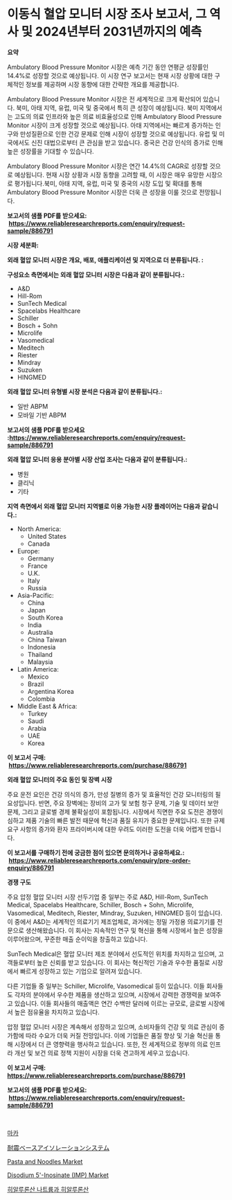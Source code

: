 <p><h1>이동식 혈압 모니터 시장 조사 보고서, 그 역사 및 2024년부터 2031년까지의 예측</h1></p><p><strong>요약</strong></p>
<p><p>Ambulatory Blood Pressure Monitor 시장은 예측 기간 동안 연평균 성장률인 14.4%로 성장할 것으로 예상됩니다. 이 시장 연구 보고서는 현재 시장 상황에 대한 구체적인 정보를 제공하며 시장 동향에 대한 간략한 개요를 제공합니다.</p><p>Ambulatory Blood Pressure Monitor 시장은 전 세계적으로 크게 확산되어 있습니다. 북미, 아태 지역, 유럽, 미국 및 중국에서 특히 큰 성장이 예상됩니다. 북미 지역에서는 고도의 의료 인프라와 높은 의료 비효율성으로 인해 Ambulatory Blood Pressure Monitor 시장이 크게 성장할 것으로 예상됩니다. 아태 지역에서는 빠르게 증가하는 인구와 만성질환으로 인한 건강 문제로 인해 시장이 성장할 것으로 예상됩니다. 유럽 및 미국에서도 신진 대법으로부터 큰 관심을 받고 있습니다. 중국은 건강 인식의 증가로 인해 높은 성장률을 기대할 수 있습니다.</p><p>Ambulatory Blood Pressure Monitor 시장은 연간 14.4%의 CAGR로 성장할 것으로 예상됩니다. 현재 시장 상황과 시장 동향을 고려할 때, 이 시장은 매우 유망한 시장으로 평가됩니다.북미, 아태 지역, 유럽, 미국 및 중국의 시장 도입 및 확대를 통해 Ambulatory Blood Pressure Monitor 시장은 더욱 큰 성장을 이룰 것으로 전망됩니다.</p></p>
<p><strong>보고서의 샘플 PDF를 받으세요: &nbsp;<a href="https://www.reliableresearchreports.com/enquiry/request-sample/886791">https://www.reliableresearchreports.com/enquiry/request-sample/886791</a></strong></p>
<p><strong>시장 세분화:</strong></p>
<p><strong> 외래 혈압 모니터 시장은 개요, 배포, 애플리케이션 및 지역으로 더 분류됩니다. :</strong></p>
<p><strong>구성요소 측면에서는 외래 혈압 모니터 시장은 다음과 같이 분류됩니다.:</strong></p>
<p><ul><li>A&D</li><li>Hill-Rom</li><li>SunTech Medical</li><li>Spacelabs Healthcare</li><li>Schiller</li><li>Bosch + Sohn</li><li>Microlife</li><li>Vasomedical</li><li>Meditech</li><li>Riester</li><li>Mindray</li><li>Suzuken</li><li>HINGMED</li></ul></p>
<p><strong> 외래 혈압 모니터 유형별 시장 분석은 다음과 같이 분류됩니다.:</strong></p>
<p><ul><li>일반 ABPM</li><li>모바일 기반 ABPM</li></ul></p>
<p><strong>보고서의 샘플 PDF를 받으세요 :<a href="https://www.reliableresearchreports.com/enquiry/request-sample/886791">https://www.reliableresearchreports.com/enquiry/request-sample/886791</a></strong></p>
<p><strong> 외래 혈압 모니터 응용 분야별 시장 산업 조사는 다음과 같이 분류됩니다.:</strong></p>
<p><ul><li>병원</li><li>클리닉</li><li>기타</li></ul></p>
<p><strong>지역 측면에서 외래 혈압 모니터 지역별로 이용 가능한 시장 플레이어는 다음과 같습니다.:</strong></p>
<p><ul>
    <li>
        North America:
        <ul>
            <li>United States</li>
            <li>Canada</li>
        </ul>
    </li>
    <li>
        Europe:
        <ul>
            <li>Germany</li>
            <li>France</li>
            <li>U.K.</li>
            <li>Italy</li>
            <li>Russia</li>
        </ul>
    </li>
    <li>
        Asia-Pacific:
        <ul>
            <li>China</li>
            <li>Japan</li>
            <li>South Korea</li>
            <li>India</li>
            <li>Australia</li>
            <li>China Taiwan</li>
            <li>Indonesia</li>
            <li>Thailand</li>
            <li>Malaysia</li>
        </ul>
    </li>
    <li>
        Latin America:
        <ul>
            <li>Mexico</li>
            <li>Brazil</li>
            <li>Argentina Korea</li>
            <li>Colombia</li>
        </ul>
    </li>
    <li>
        Middle East & Africa:
        <ul>
            <li>Turkey</li>
            <li>Saudi</li>
            <li>Arabia</li>
            <li>UAE</li>
            <li>Korea</li>
        </ul>
    </li>
    </ul></p>
<p><strong>이 보고서 구매: &nbsp;<a href="https://www.reliableresearchreports.com/purchase/886791">https://www.reliableresearchreports.com/purchase/886791</a></strong></p>
<p><strong>외래 혈압 모니터의 주요 동인 및 장벽 시장</strong></p>
<p><p>주요 운전 요인은 건강 의식의 증가, 만성 질병의 증가 및 효율적인 건강 모니터링의 필요성입니다. 반면, 주요 장벽에는 장비의 고가 및 보험 청구 문제, 기술 및 데이터 보안 문제, 그리고 글로벌 경제 불확실성이 포함됩니다. 시장에서 직면한 주요 도전은 경쟁이 심하고 제품 기술의 빠른 발전 때문에 혁신과 품질 유지가 중요한 문제입니다. 또한 규제 요구 사항의 증가와 환자 프라이버시에 대한 우려도 이러한 도전을 더욱 어렵게 만듭니다.</p></p>
<p><strong>이 보고서를 구매하기 전에 궁금한 점이 있으면 문의하거나 공유하세요.: &nbsp;<a href="https://www.reliableresearchreports.com/enquiry/pre-order-enquiry/886791">https://www.reliableresearchreports.com/enquiry/pre-order-enquiry/886791</a></strong></p>
<p><strong>경쟁 구도</strong></p>
<p><p>주요 압정 혈압 모니터 시장 선두기업 중 일부는 주로 A&D, Hill-Rom, SunTech Medical, Spacelabs Healthcare, Schiller, Bosch + Sohn, Microlife, Vasomedical, Meditech, Riester, Mindray, Suzuken, HINGMED 등이 있습니다. 이 중에서 A&D는 세계적인 의료기기 제조업체로, 과거에는 정밀 가정용 의료기기를 전문으로 생산해왔습니다. 이 회사는 지속적인 연구 및 혁신을 통해 시장에서 높은 성장을 이루어왔으며, 꾸준한 매출 순이익을 창출하고 있습니다.</p><p>SunTech Medical은 혈압 모니터 제조 분야에서 선도적인 위치를 차지하고 있으며, 고객들로부터 높은 신뢰를 받고 있습니다. 이 회사는 혁신적인 기술과 우수한 품질로 시장에서 빠르게 성장하고 있는 기업으로 알려져 있습니다.</p><p>다른 기업들 중 일부는 Schiller, Microlife, Vasomedical 등이 있습니다. 이들 회사들도 각자의 분야에서 우수한 제품을 생산하고 있으며, 시장에서 강력한 경쟁력을 보여주고 있습니다. 이들 회사들의 매출액은 연간 수백만 달러에 이르는 규모로, 글로벌 시장에서 높은 점유율을 차지하고 있습니다.</p><p>압정 혈압 모니터 시장은 계속해서 성장하고 있으며, 소비자들의 건강 및 의료 관심이 증가함에 따라 수요가 더욱 커질 전망입니다. 이에 기업들은 품질 향상 및 기술 혁신을 통해 시장에서 더 큰 영향력을 행사하고 있습니다. 또한, 전 세계적으로 정부의 의료 인프라 개선 및 보건 의료 정책 지원이 시장을 더욱 견고하게 세우고 있습니다.</p></p>
<p><strong>이 보고서 구매: &nbsp; <a href="https://www.reliableresearchreports.com/purchase/886791">https://www.reliableresearchreports.com/purchase/886791</a></strong></p>
<p><strong>보고서의 샘플 PDF를 받으세요: &nbsp;<a href="https://www.reliableresearchreports.com/enquiry/request-sample/886791">https://www.reliableresearchreports.com/enquiry/request-sample/886791</a></strong><strong></strong></p>
<p>&nbsp;</p>
<p><p><a href="https://github.com/Hubertstyenger6685/Market-Research-Report-List-1/blob/main/827636216128.md">마카</a></p><p><a href="https://github.com/dadanedu33/Market-Research-Report-List-1/blob/main/462163517490.md">耐震ベースアイソレーションシステム</a></p><p><a href="https://github.com/mabutironaldo/Market-Research-Report-List-4/blob/main/pasta-and-noodles-market.md">Pasta and Noodles Market</a></p><p><a href="https://www.linkedin.com/pulse/disodium-5-inosinate-imp-market-research-report-forecasted-szo5e?trackingId=3AK%2BIftXW6TPVh0x%2FJ0Xng%3D%3D">Disodium 5'-Inosinate (IMP) Market</a></p><p><a href="https://github.com/hxzi07639916/Market-Research-Report-List-1/blob/main/968898016127.md">히알루론산 나트륨과 히알루론산</a></p></p>